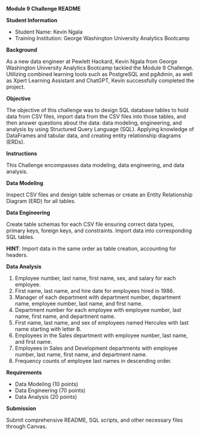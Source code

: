 
**Module 9 Challenge README**

**Student Information**
- Student Name: Kevin Ngala
- Training Institution: George Washington University Analytics Bootcamp

**Background**

As a new data engineer at Pewlett Hackard, Kevin Ngala from George Washington University Analytics Bootcamp tackled the Module 9 Challenge. Utilizing combined learning tools such as PostgreSQL and pgAdmin, as well as Xpert Learning Assistant and ChatGPT, Kevin successfully completed the project. 

**Objective**

The objective of this challenge was to design SQL database tables to hold data from CSV files, import data from the CSV files into those tables, and then answer questions about the data: data modeling, engineering, and analysis by using Structured Query Language (SQL). Applying knowledge of DataFrames and tabular data, and creating entity relationship diagrams (ERDs).

**Instructions**

This Challenge encompasses data modeling, data engineering, and data analysis.

**Data Modeling**

Inspect CSV files and design table schemas or create an Entity Relationship Diagram (ERD) for all tables.

**Data Engineering**

Create table schemas for each CSV file ensuring correct data types, primary keys, foreign keys, and constraints. Import data into corresponding SQL tables.

**HINT**: Import data in the same order as table creation, accounting for headers.

**Data Analysis**

1. Employee number, last name, first name, sex, and salary for each employee.
2. First name, last name, and hire date for employees hired in 1986.
3. Manager of each department with department number, department name, employee number, last name, and first name.
4. Department number for each employee with employee number, last name, first name, and department name.
5. First name, last name, and sex of employees named Hercules with last name starting with letter B.
6. Employees in the Sales department with employee number, last name, and first name.
7. Employees in Sales and Development departments with employee number, last name, first name, and department name.
8. Frequency counts of employee last names in descending order.

**Requirements**

- Data Modeling (10 points)
- Data Engineering (70 points)
- Data Analysis (20 points)

**Submission**

Submit comprehensive README, SQL scripts, and other necessary files through Canvas.
